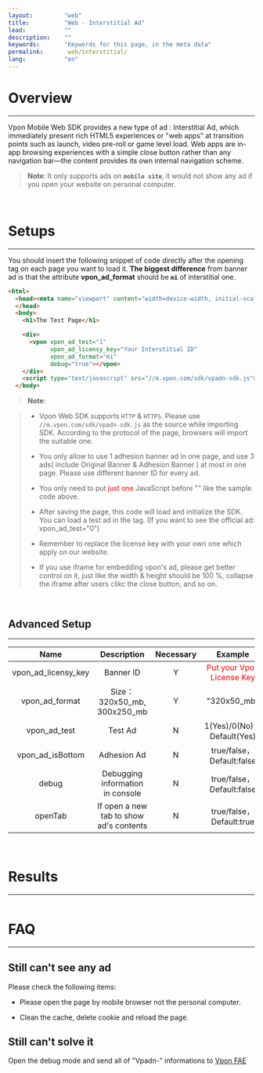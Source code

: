 ```yaml
---
layout:         "web"
title:          "Web - Interstitial Ad"
lead:           ""
description:    ""
keywords:       "Keywords for this page, in the meta data"
permalink:       web/interstitial/
lang:           "en"
---
```


# Overview
---
Vpon Mobile Web SDK provides a new type of ad : Interstitial Ad, which immediately present rich HTML5 experiences or "web apps" at transition points such as launch, video pre-roll or game level load. Web apps are in-app browsing experiences with a simple close button rather than any navigation bar—the content provides its own internal navigation scheme.<br>

> **Note**:
>It only supports ads on <strong>` mobile site `</strong>, it would not show any ad if you open your website on personal computer.
<br>


# Setups
---
You should insert the following snippet of code directly after the opening <body> tag on each page you want to load it. <strong>The biggest difference</strong> from banner ad is that the attribute <strong>vpon_ad_format</strong> should be <strong>`mi`</strong> of interstitial one.


```html
<html>
  <head><meta name="viewport" content="width=device-width, initial-scale=1, maximum-scale=1">
  </head>
  <body>
    <h1>The Test Page</h1>

    <div>
      <vpon vpon_ad_test="1"
            vpon_ad_licensy_key="Your Interstitial ID"
            vpon_ad_format="mi"
            debug="true"></vpon>
    </div>
    <script type="text/javascript" src="//m.vpon.com/sdk/vpadn-sdk.js"> </script>
  </body>
```
> **Note**:

>* Vpon Web SDK supports `HTTP` & `HTTPS`. Please use `//m.vpon.com/sdk/vpadn-sdk.js` as the source while importing SDK. According to the protocol of the page, browsers will import the suitable one.
>
>* You only allow to use 1 adhesion banner ad in one page, and use 3 ads( include Original Banner & Adhesion Banner ) at most in one page. Please use different banner ID for every ad.
>
>* You only need to put <font color="red">just one</font> JavaScript before "</body>" like the sample code above.
>
>* After saving the page, this code will load and initialize the SDK. You can load a test ad in the <vpon> tag. (If you want to see the official ad: vpon_ad_test="0")
>
>* Remember to replace the license key with your own one which apply on our website.
>
>* If you use iframe for embedding vpon's ad, please get better control on it, just like the width & height should be 100 %, collapse the iframe after users clikc the close button, and so on.

<br>

## Advanced Setup
---

Name                  |        Description                      | Necessary  |  Example
:--------------------:|:---------------------------------------:|:----------:|:------------------------:
vpon\_ad\_licensy\_key| Banner ID                               |  Y         |<font color="red">Put your Vpon License Key</font>
vpon\_ad\_format      | Size：320x50\_mb, 300x250\_mb            |   Y       |     "320x50\_mb"
vpon\_ad\_test        |   Test Ad                               | N          |   1(Yes)/0(No)，Default(Yes)
vpon\_ad\_isBottom    |   Adhesion Ad                        | N          |   true/false，Default:false
debug                 | Debugging information in console        |  N         |   true/false，Default:false
openTab               |If open a new tab to show ad's contents  |N           |  true/false，Default:true

<br>

# Results
---
<img src="{{site.imgurl}}/Web-Interstitial-1.png" alt="" class="width-300"/>


# FAQ
---

## Still can't see any ad
Please check the following items:

* Please open the page by mobile browser not the personal computer.

* Clean the cache, delete cookie and reload the page.

## Still can't solve it
Open the debug mode and send all of  "Vpadn-" informations to [Vpon FAE]

[Vpon FAE]: mailto:fae@vpon.com
